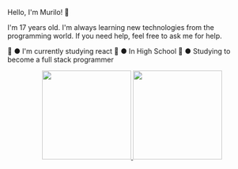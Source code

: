 Hello, I'm Murilo! 👋

I'm 17 years old. I'm always learning new technologies from the programming world. If you need help, feel free to ask me for help.

📜 ● I'm currently studying react
🏫 ● In High School
📕 ● Studying to become a full stack programmer

<div align="center">
  <a href="https://github.com/MuriloCSilva">
  <img height="180em" src="https://github-readme-stats.vercel.app/api?username=MuriloCSilva&show_icons=true&theme=dracula&include_all_commits=true&count_private=true"/>
  <img height="180em" src="https://github-readme-stats.vercel.app/api/top-langs/?username=MuriloCSilva&layout=compact&langs_count=7&theme=dracula"/>
</div>
